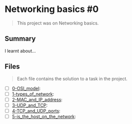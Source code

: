 # Networking basics #0

> This project was on Networking basics.

## Summary

I learnt about...

## Files

> Each file contains the solution to a task in the project.

- [ ] [0-OSI_model](https://github.com/Ebube-Ochemba/alx-system_engineering-devops/blob/master/0x07-networking_basics/0-OSI_model):
- [ ] [1-types_of_network](https://github.com/Ebube-Ochemba/alx-system_engineering-devops/blob/master/0x07-networking_basics/1-types_of_network):
- [ ] [2-MAC_and_IP_address](https://github.com/Ebube-Ochemba/alx-system_engineering-devops/blob/master/0x07-networking_basics/2-MAC_and_IP_address):
- [ ] [3-UDP_and_TCP](https://github.com/Ebube-Ochemba/alx-system_engineering-devops/blob/master/0x07-networking_basics/3-UDP_and_TCP):
- [ ] [4-TCP_and_UDP_ports](https://github.com/Ebube-Ochemba/alx-system_engineering-devops/blob/master/0x07-networking_basics/4-TCP_and_UDP_ports):
- [ ] [5-is_the_host_on_the_network](https://github.com/Ebube-Ochemba/alx-system_engineering-devops/blob/master/0x07-networking_basics/5-is_the_host_on_the_network):
